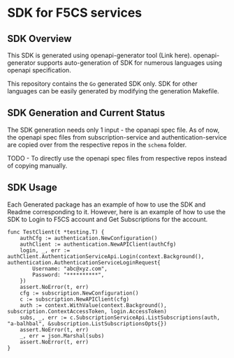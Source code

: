# SDK for F5CS services

## SDK Overview

This SDK is generated using openapi-generator tool (Link here). openapi-generator supports auto-generation of SDK for numerous languages using openapi specification.

This repository contains the `Go` generated SDK only. SDK for other languages can be easily generated by modifying the generation Makefile.

## SDK Generation and Current Status

The SDK generation needs only 1 input - the opanapi spec file. As of now, the openapi spec files from subscription-service and authentication-service are copied over from the respective repos in the `schema` folder.

TODO - To directly use the openapi spec files from respective repos instead of copying manually.

## SDK Usage

Each Generated package has an example of how to use the SDK and Readme corresponding to it. However, here is an example of how to use the SDK to Login to F5CS account and Get Subscriptions for the account.
```
func TestClient(t *testing.T) {
	authCfg := authentication.NewConfiguration()
	authClient := authentication.NewAPIClient(authCfg)
	login, _, err := authClient.AuthenticationServiceApi.Login(context.Background(), authentication.AuthenticationServiceLoginRequest{
		Username: "abc@xyz.com",
		Password: "**********",
	})
	assert.NoError(t, err)
	cfg := subscription.NewConfiguration()
	c := subscription.NewAPIClient(cfg)
	auth := context.WithValue(context.Background(), subscription.ContextAccessToken, login.AccessToken)
	subs, _, err := c.SubscriptionServiceApi.ListSubscriptions(auth, "a-balhbal", &subscription.ListSubscriptionsOpts{})
	assert.NoError(t, err)
	_, err = json.Marshal(subs)
	assert.NoError(t, err)
}
```

